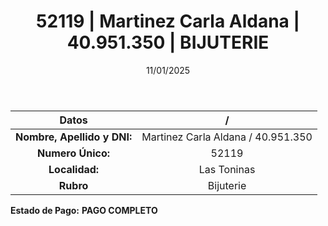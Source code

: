 ﻿---
title: 52119 | Martinez Carla Aldana | 40.951.350 | BIJUTERIE
date: 11/01/2025
draft: false
tags: ['las-toninas', 'titular', 'bijuterie']
---

|          **Datos**          |  /  |
|:---------------------------:|:---:|
| **Nombre, Apellido y DNI:** | Martinez Carla Aldana / 40.951.350 |
|      **Numero Único:**      | 52119 |
|        **Localidad:**       | Las Toninas |
|          **Rubro**          | Bijuterie |

**Estado de Pago:** **PAGO COMPLETO**
